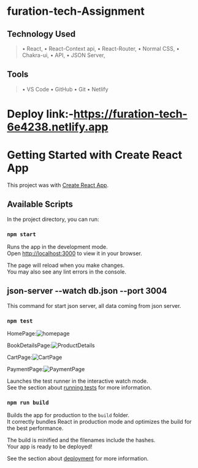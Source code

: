 # furation-tech-Assignment
## Technology Used
> • React,
> • React-Context api,
> • React-Router,
> • Normal CSS,
> • Chakra-ui,
> • API,
> • JSON Server,

## Tools
> • VS Code
> • GitHub
> • Git
> • Netlify
# Deploy link:-https://furation-tech-6e4238.netlify.app
# Getting Started with Create React App

This project was  with [Create React App](https://github.com/facebook/create-react-app).

## Available Scripts

In the project directory, you can run:

### `npm start`

Runs the app in the development mode.\
Open [http://localhost:3000](http://localhost:3000) to view it in your browser.

The page will reload when you make changes.\
You may also see any lint errors in the console.

## json-server --watch db.json --port 3004
 This command for start json server, all data coming from json server.
### `npm test`
HomePage:![homepage](https://github.com/himangshumahato82/furation-tech-Assignment/assets/108947867/7eec797f-0395-4d43-aac2-ffe9d4e12be0)

BookDetailsPage:![ProductDetails](https://github.com/himangshumahato82/furation-tech-Assignment/assets/108947867/2ac5c485-d634-4cb5-8085-44ad70dc4c53)

CartPage:![CartPage](https://github.com/himangshumahato82/furation-tech-Assignment/assets/108947867/44244643-4966-469f-8346-78eeb06a9ae4)

PaymentPage:![PaymentPage](https://github.com/himangshumahato82/furation-tech-Assignment/assets/108947867/93733f90-1b75-4bbb-90f0-a1582907c8b7)

Launches the test runner in the interactive watch mode.\
See the section about [running tests](https://facebook.github.io/create-react-app/docs/running-tests) for more information.

### `npm run build`

Builds the app for production to the `build` folder.\
It correctly bundles React in production mode and optimizes the build for the best performance.

The build is minified and the filenames include the hashes.\
Your app is ready to be deployed!

See the section about [deployment](https://facebook.github.io/create-react-app/docs/deployment) for more information.
